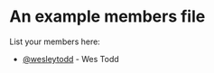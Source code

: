 # An example members file

List your members here:

- [@wesleytodd](https://github.com/wesleytodd) - Wes Todd
